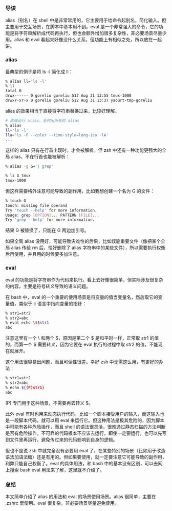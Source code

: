 ### 导读

alias（别名）在 shell 中是非常常用的，它主要用于给命令起别名，简化输入。但主要用于交互场景，在脚本中基本用不到。eval 是一个非常强大的命令，它的功能是将字符串解析成代码再执行，但也会额外增加很多复杂性，非必要场景尽量少用。alias 和 eval 看起来好像没什么关系，但功能上有相似之处，所以放在一起讲。

### alias

最典型的例子是将 ls -l 简化成 ll：

```sh
% alias ll='ls -l'
% ll
total 0
drwx------ 0 goreliu goreliu 512 Aug 31 13:55 tmux-1000
drwxr-xr-x 0 goreliu goreliu 512 Aug 31 13:37 yaourt-tmp-goreliu
```

alias 的效果相当于直接将字符串替换过来，比较好理解。

```sh
# 直接运行 alias，会列出所有的 alias
% alias
ll='ls -l'
lla='ls -F --color --time-style=long-iso -lA'
...
```

这样的 alias 只有在行首出现时，才会被解析。但 zsh 中还有一种功能更强大的全局 alias，不在行首也能被解析：

```sh
% alias -g G='| grep'

% ls G tmux
tmux-1000
```

但这样需要格外注意可能导致的副作用，比如我想创建一个名为 G 的文件：

```sh
% touch G
touch: missing file operand
Try 'touch --help' for more information.
Usage: grep [OPTION]... PATTERN [FILE]...
Try 'grep --help' for more information.
```

结果 G 被替换了，只能在 G 两边加引号。

如果全局 alias 没用好，可能导致灾难性的后果，比如误删重要文件（像把某个全局 alias 传给 rm 后，恰好删除了 alias 字符串中的某些文件），所以需要执行权衡后再使用，并且用的时候要多加注意。

### eval

eval 的功能是将字符串作为代码来执行。看上去好像很简单，但实际涉及很复杂的内容，主要是符号转义导致的语义问题。

在 bash 中，eval 的一个重要的使用场景是将变量的值当变量名，然后取它的变量值，类似于 c 语言中指向变量的指针：

```sh
% str1=str2
% str2=abc
% eval echo \$$str1
abc
```

注意这里有一个 \ 和两个 $，原因是第二个 $ 是和平时一样，正常取 str1 的值的，而第一个 $ 需要转义，因为它要在 eval 执行的过程中取 str2 的值，不能现在就展开。

这个用法很容易出问题，而且可读性很差。幸好 zsh 中无需这么用，有更好的办法：

```sh
% str1=str2
% str2=abc
% echo ${(P)str1}
abc
```

(P) 专门用于这种场景，不需要再去转义 $。

此外 eval 有时也用来动态执行代码，比如一个脚本接受用户的输入，而这输入也是一段脚本代码，就可以用 eval 来运行它。但这种用法是极其危险的，因为脚本中可能有各种危险操作，而且 shell 的语法很灵活，很难通过静态扫描的方法判断是否有危险操作。不可靠的代码根本不应该去运行。即使一定要运行，也可以先写到文件里再运行，避免传过来的代码影响到自身的逻辑。

但也不是说 zsh 中就完全没有必要用 eval 了，在某些特别的场景（比如用于改造语法加语法糖）还是有用的。但如果要使用，就一定要注意它可能导致的副作用，利弊只能自己权衡了。eval 的具体用法，和 bash 中的基本没有区别，可以去网上搜索 bash eval 用法来了解，这里就不介绍了。

### 总结

本文简单介绍了 alias 的用法和 eval 的场景使用场景。alias 很简单，主要在 .zshrc 里使用。eval 很复杂，非必要场景尽量避免使用。
